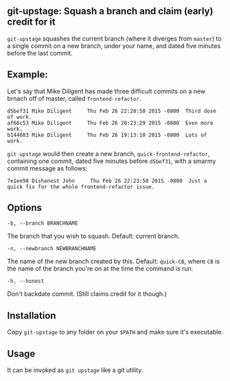 ## git-upstage: Squash a branch and claim (early) credit for it

`git-upstage` squashes the current branch (where it diverges from `master`) to a single commit on a new branch, under your name, and dated five minutes before the last commit.

## Example:

Let's say that Mike Diligent has made three difficult commits on a new brnach off of master, called `frontend-refactor`.

    d5bef31 Mike Diligent     Thu Feb 26 22:28:50 2015 -0800  Third dose of work.
    af66c53 Mike Diligent     Thu Feb 26 20:23:29 2015 -0800  Even more work.
    b144683 Mike Diligent     Thu Feb 26 19:13:10 2015 -0800  Lots of work.

`git-upstage` would then create a new branch, `quick-frontend-refactor`, containing one commit, dated five minutes before `d5bef31`, with a smarmy commit message as follows:

    7e1ee98 Dishonest John     Thu Feb 26 22:23:50 2015 -0800  Just a quick fix for the whole frontend-refactor issue.

## Options

    -b, --branch BRANCHNAME

The branch that you wish to squash.  Default: current branch.

    -n, --newbranch NEWBRANCHNAME

The name of the new branch created by this.  Default: `quick-CB`, where `CB` is the name of the branch you're on at the time the command is run.

    -h, --honest

Don't backdate commit.  (Still claims credit for it though.)

## Installation

Copy `git-upstage` to any folder on your `$PATH` and make sure it's executable.

## Usage

It can be invoked as `git upstage` like a git utility.

